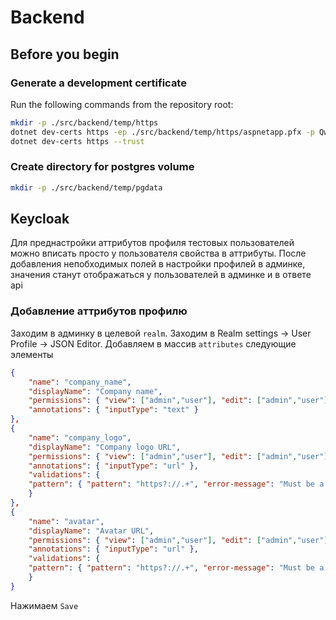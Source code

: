 # Backend
## Before you begin

### Generate a development certificate

Run the following commands from the repository root:

```bash
mkdir -p ./src/backend/temp/https
dotnet dev-certs https -ep ./src/backend/temp/https/aspnetapp.pfx -p Qwerty123
dotnet dev-certs https --trust
```

### Create directory for postgres volume
```bash
mkdir -p ./src/backend/temp/pgdata  
```

## Keycloak
Для преднастройки аттрибутов профиля тестовых пользователей можно вписать просто у пользователя свойства в аттрибуты. После добавления непобходимых полей в настройки профилей в админке, значения станут отображаться у пользователей в админке и в ответе api

### Добавление аттрибутов профилю
Заходим в админку в целевой `realm`. Заходим в Realm settings -> User Profile -> JSON Editor. Добавляем в массив `attributes` следующие элементы

```json
{
    "name": "company_name",
    "displayName": "Company name",
    "permissions": { "view": ["admin","user"], "edit": ["admin","user"] },
    "annotations": { "inputType": "text" }
},
{
    "name": "company_logo",
    "displayName": "Company logo URL",
    "permissions": { "view": ["admin","user"], "edit": ["admin","user"] },
    "annotations": { "inputType": "url" },
    "validations": {
    "pattern": { "pattern": "https?://.+", "error-message": "Must be a valid http(s) URL" }
    }
},
{
    "name": "avatar",
    "displayName": "Avatar URL",
    "permissions": { "view": ["admin","user"], "edit": ["admin","user"] },
    "annotations": { "inputType": "url" },
    "validations": {
    "pattern": { "pattern": "https?://.+", "error-message": "Must be a valid http(s) URL" }
    }
}
```

Нажимаем `Save`